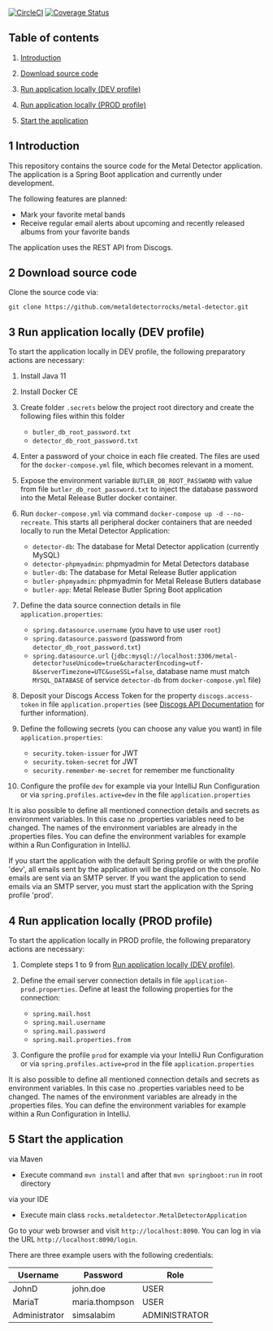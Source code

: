 [![CircleCI](https://circleci.com/gh/DanielW1987/metal-release-radar/tree/master.svg?style=svg)](https://circleci.com/gh/DanielW1987/metal-release-radar/tree/master)
[![Coverage Status](https://coveralls.io/repos/github/DanielW1987/metal-release-radar/badge.svg?branch=master)](https://coveralls.io/github/DanielW1987/metal-release-radar?branch=master)

## Table of contents
1. [ Introduction ](#introduction)

2. [ Download source code ](#download-source-code)

3. [ Run application locally (DEV profile) ](#run-application-locally-dev)

4. [ Run application locally (PROD profile) ](#run-application-locally-prod)

5. [ Start the application ](#start-application)

<a name="introduction"></a>
## 1 Introduction
This repository contains the source code for the Metal Detector application. The application is a Spring Boot application and currently under development. 

The following features are planned:
- Mark your favorite metal bands
- Receive regular email alerts about upcoming and recently released albums from your favorite bands

The application uses the REST API from Discogs.

<a name="download-source-code"></a>
## 2 Download source code

Clone the source code via:

```
git clone https://github.com/metaldetectorrocks/metal-detector.git
```

<a name="run-application-locally-dev"></a>
## 3 Run application locally (DEV profile)

To start the application locally in DEV profile, the following preparatory actions are necessary:

1. Install Java 11

2. Install Docker CE

3. Create folder `.secrets` below the project root directory and create the following files within this folder
    - `butler_db_root_password.txt`
    - `detector_db_root_password.txt`

4. Enter a password of your choice in each file created. The files are used for the `docker-compose.yml` file, which becomes relevant in a moment.

5. Expose the environment variable `BUTLER_DB_ROOT_PASSWORD` with value from file `butler_db_root_password.txt` to inject the database password into the Metal Release Butler docker container.

6. Run `docker-compose.yml` via command `docker-compose up -d --no-recreate`. This starts all peripheral docker containers that are needed locally to run the Metal Detector Application:
    - `detector-db`: The database for Metal Detector application (currently MySQL)
    - `detector-phpmyadmin`: phpmyadmin for Metal Detectors database
    - `butler-db`: The database for Metal Release Butler application 
    - `butler-phpmyadmin`: phpmyadmin for Metal Release Butlers database
    - `butler-app`: Metal Release Butler Spring Boot application

7. Define the data source connection details in file `application.properties`:
    - `spring.datasource.username` (you have to use user `root`)
    - `spring.datasource.password` (password from `detector_db_root_password.txt`)
    - `spring.datasource.url` (`jdbc:mysql://localhost:3306/metal-detector?useUnicode=true&characterEncoding=utf-8&serverTimezone=UTC&useSSL=false`, database name must match `MYSQL_DATABASE` of service `detector-db` from `docker-compose.yml` file)

8. Deposit your Discogs Access Token for the property `discogs.access-token` in file `application.properties` (see [Discogs API Documentation](https://www.discogs.com/developers/) for further information).

9. Define the following secrets (you can choose any value you want) in file `application.properties`:
    - `security.token-issuer` for JWT
    - `security.token-secret` for JWT
    - `security.remember-me-secret` for remember me functionality
    
10. Configure the profile `dev` for example via your IntelliJ Run Configuration or via `spring.profiles.active=dev` in the file `application.properties`     

It is also possible to define all mentioned connection details and secrets as environment variables. In this case no .properties variables need to be changed. The names of the environment variables are already in the .properties files. You can define the environment variables for example within a Run Configuration in IntelliJ.

If you start the application with the default Spring profile or with the profile 'dev', all emails sent by the application will be displayed on the console. No emails are sent via an SMTP server. If you want the application to send emails via an SMTP server, you must start the application with the Spring profile 'prod'. 

<a name="run-application-locally-prod"></a>
## 4 Run application locally (PROD profile)

To start the application locally in PROD profile, the following preparatory actions are necessary:

1. Complete steps 1 to 9 from [Run application locally (DEV profile)](#run-application-locally-dev).

2. Define the email server connection details in file `application-prod.properties`. Define at least the following properties for the connection:
    - `spring.mail.host`
    - `spring.mail.username`
    - `spring.mail.password`
    - `spring.mail.properties.from`
    
3. Configure the profile `prod` for example via your IntelliJ Run Configuration or via `spring.profiles.active=prod` in the file `application.properties`

It is also possible to define all mentioned connection details and secrets as environment variables. In this case no .properties variables need to be changed. The names of the environment variables are already in the .properties files. You can define the environment variables for example within a Run Configuration in IntelliJ.

<a name="start-application"></a>
## 5 Start the application

via Maven
- Execute command `mvn install` and after that `mvn springboot:run` in root directory

via your IDE
- Execute main class `rocks.metaldetector.MetalDetectorApplication`

Go to your web browser and visit `http://localhost:8090`.
You can log in via the URL `http://localhost:8090/login`. 

There are three example users with the following credentials:

| Username       | Password       | Role           |
| -------------- | -------------- | -------------- |
| JohnD          | john.doe       | USER           |
| MariaT         | maria.thompson | USER           |
| Administrator  | simsalabim     | ADMINISTRATOR  |
